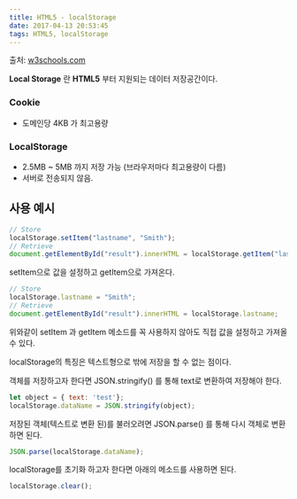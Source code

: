 ```yaml
---
title: HTML5 - localStorage
date: 2017-04-13 20:53:45
tags: HTML5, localStorage
---
```

출처: [w3schools.com](https://www.w3schools.com/html/html5_webstorage.asp)

__Local Storage__ 란 __HTML5__ 부터 지원되는 데이터 저장공간이다.

### Cookie
+ 도메인당 4KB 가 최고용량

### LocalStorage
+ 2.5MB ~ 5MB 까지 저장 가능 (브라우저마다 최고용량이 다름)
+ 서버로 전송되지 않음.

## 사용 예시
```js
// Store
localStorage.setItem("lastname", "Smith");
// Retrieve
document.getElementById("result").innerHTML = localStorage.getItem("lastname");
```
setItem으로 값을 설정하고 getItem으로 가져온다.

```js
// Store
localStorage.lastname = "Smith";
// Retrieve
document.getElementById("result").innerHTML = localStorage.lastname;
```
위와같이 setItem 과 getItem 메소드를 꼭 사용하지 않아도 직접 값을 설정하고 가져올 수 있다.



localStorage의 특징은 텍스트형으로 밖에 저장을 할 수 없는 점이다.

객체를 저장하고자 한다면
JSON.stringify() 를 통해 text로 변환하여 저장해야 한다.
```js
let object = { text: 'test'};
localStorage.dataName = JSON.stringify(object);
```

저장된 객체(텍스트로 변환 된)를 불러오려면
JSON.parse() 를 통해 다시 객체로 변환하면 된다.
```js
JSON.parse(localStorage.dataName);
```

localStorage를 초기화 하고자 한다면 아래의 메소드를 사용하면 된다.
```js
localStorage.clear();
```